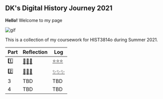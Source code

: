 ## DK's Digital History Journey 2021

**Hello!** Welcome to my page

![gif](http://clipart-library.com/img/2076960.gif)

This is a collection of my coursework for HIST3814o during Summer 2021.

|Part|Reflection|Log|
|---|---|---|
|[:one:](https://github.com/redironoxide/week-one)|[:purple_heart::purple_heart::purple_heart:](https://github.com/redironoxide/week-one/blob/main/reflection.md)|[:star::star::star:](https://github.com/redironoxide/week-one/blob/main/log.md)|
|[:two:](https://github.com/redironoxide/week-two)|[:dog::dog::dog:](https://github.com/redironoxide/week-two/blob/main/reflection.md)|[:sparkles::sparkles::sparkles:](https://github.com/redironoxide/week-two/blob/main/log.md)|
|3|TBD|TBD|
|4|TBD|TBD|

